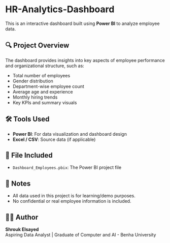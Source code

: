 # HR-Analytics-Dashboard

This is an interactive dashboard built using **Power BI** to analyze employee data.

## 🔍 Project Overview

The dashboard provides insights into key aspects of employee performance and organizational structure, such as:

- Total number of employees
- Gender distribution
- Department-wise employee count
- Average age and experience
- Monthly hiring trends
- Key KPIs and summary visuals

## 🛠️ Tools Used

- **Power BI**: For data visualization and dashboard design
- **Excel / CSV**: Source data (if applicable)

## 📁 File Included

- `Dashboard_Employees.pbix`: The Power BI project file



## 📌 Notes

- All data used in this project is for learning/demo purposes.
- No confidential or real employee information is included.

## 👩‍💻 Author

**Shrouk Elsayed**  
Aspiring Data Analyst | Graduate of Computer and AI - Benha University  
